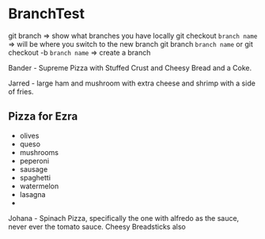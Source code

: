 # BranchTest


git branch => show what branches you have locally
git checkout `branch name` => will be where you switch to the new branch
git branch `branch name` or git checkout -b `branch name` => create a branch

Bander - Supreme Pizza with Stuffed Crust and Cheesy Bread and a Coke.


Jarred - large ham and mushroom with extra cheese and shrimp with a side of fries.

## Pizza for Ezra 
- olives
- queso 
- mushrooms 
- peperoni 
- sausage 
- spaghetti 
- watermelon
- lasagna
- 

Johana - Spinach Pizza, specifically the one with alfredo as the sauce, never ever the tomato sauce. Cheesy Breadsticks also